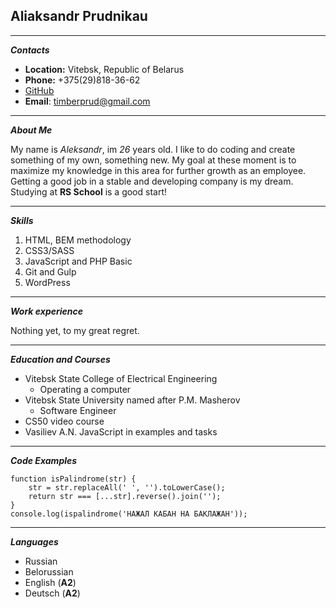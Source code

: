 ## Aliaksandr Prudnikau ##
***
*__Contacts__*
* __Location:__ Vitebsk, Republic of Belarus
* __Phone:__ +375(29)818-36-62
* [GitHub](https://github.com/timb-bers)
* __Email__: timberprud@gmail.com
***
*__About Me__*

My name is *Aleksandr*, im *26* years old. 
I like to do coding and create something of my own, something new.
My goal at these moment is to maximize my knowledge in this area for further growth as an employee.
Getting a good job in a stable and developing company is my dream.
Studying at __RS School__ is a good start!
***
*__Skills__*
1. HTML, BEM methodology
2. CSS3/SASS
3. JavaScript and PHP Basic
4. Git and Gulp
5. WordPress
***
*__Work experience__*

Nothing yet, to my great regret.
***
*__Education and Courses__*
* Vitebsk State College of Electrical Engineering
   * Operating a computer  
* Vitebsk State University named after P.M. Masherov
   * Software Engineer
* CS50 video course
* Vasiliev A.N. JavaScript in examples and tasks
***
*__Code Examples__*
```
function isPalindrome(str) {
    str = str.replaceAll(' ', '').toLowerCase();
    return str === [...str].reverse().join('');
}
console.log(ispalindrome('НАЖАЛ КАБАН НА БАКЛАЖАН'));
```
***
*__Languages__*
* Russian
* Belorussian
* English (**A2**)
* Deutsch (**A2**)
